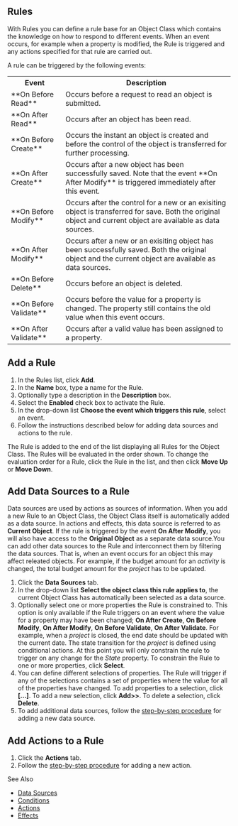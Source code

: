 ## Rules

With Rules you can define a rule base for an Object Class which contains the knowledge on how to respond to different events. When an event occurs, for example when a property is modified, the Rule is triggered and any actions specified for that rule are carried out.

A rule can be triggered by the following events:

<table style="WIDTH: 100%">

<tbody>

<tr>

<th>Event</th>

<th>Description</th>

</tr>

<tr>

<td>**On Before Read**</td>

<td>Occurs before a request to read an object is submitted.</td>

</tr>

<tr>

<td>**On After Read**</td>

<td>Occurs after an object has been read.</td>

</tr>

<tr>

<td>**On Before Create**</td>

<td>Occurs the instant an object is created and before the control of the object is transferred for further processing.</td>

</tr>

<tr>

<td>**On After Create**</td>

<td>Occurs after a new object has been successfully saved. Note that the event **On After Modify** is triggered immediately after this event.</td>

</tr>

<tr>

<td>**On Before Modify**</td>

<td>Occurs after the control for a new or an exisiting object is transferred for save. Both the original object and current object are available as data sources.</td>

</tr>

<tr>

<td>**On After Modify**</td>

<td>Occurs after a new or an exisiting object has been successfully saved. Both the original object and the current object are available as data sources.</td>

</tr>

<tr>

<td>**On Before Delete**</td>

<td>Occurs before an object is deleted.</td>

</tr>

<tr>

<td>**On Before Validate**</td>

<td>Occurs before the value for a property is changed. The property still contains the old value when this event occurs.</td>

</tr>

<tr>

<td>**On After Validate**</td>

<td>Occurs after a valid value has been assigned to a property.</td>

</tr>

</tbody>

</table>


## Add a Rule

1.  In the Rules list, click **Add**.
2.  In the **Name** box, type a name for the Rule.
3.  Optionally type a description in the **Description** box.
4.  Select the **Enabled** check box to activate the Rule.
5.  In the drop-down list **Choose the event which triggers this rule**, select an event.
6.  Follow the instructions described below for adding data sources and actions to the rule.

The Rule is added to the end of the list displaying all Rules for the Object Class. The Rules will be evaluated in the order shown. To change the evaluation order for a Rule, click the Rule in the list, and then click **Move Up** or **Move Down**.



## Add Data Sources to a Rule

Data sources are used by actions as sources of information. When you add a new Rule to an Object Class, the Object Class itself is automatically added as a data source. In actions and effects, this data source is referred to as **Current Object**. If the rule is triggered by the event **On After Modify**, you will also have access to the **Original Object** as a separate data source.You can add other data sources to the Rule and interconnect them by filtering the data sources. That is, when an event occurs for an object this may affect releated objects. For example, if the budget amount for an _activity_ is changed, the total budget amount for the _project_ has to be updated.

1.  Click the **Data Sources** tab.
2.  In the drop-down list **Select the object class this rule applies to**, the current Object Class has automatically been selected as a data source.
3.  Optionally select one or more properties the Rule is constrained to. This option is only available if the Rule triggers on an event where the value for a property may have been changed; **On After Create**, **On Before Modify**, **On After Modify**, **On Before Validate**, **On After Validate**. For example, when a _project_ is closed, the end date should be updated with the current date. The state transition for the _project_ is defined using conditional actions. At this point you will only constrain the rule to trigger on any change for the _State_ property. To constrain the Rule to one or more properties, click **Select**.
4.  You can define different selections of properties. The Rule will trigger if any of the selections contains a set of properties where the value for all of the properties have changed. To add properties to a selection, click **[...]**. To add a new selection, click **Add>>**. To delete a selection, click **Delete**.
5.  To add additional data sources, follow the [step-by-step procedure](../../../logic/action-orchestration/data-sources.md "Data Sources") for adding a new data source.



## Add Actions to a Rule

1.  Click the **Actions** tab.
2.  Follow the [step-by-step procedure](../../../logic/action-orchestration/actions.md "Actions") for adding a new action.



See Also

*   [Data Sources](../../../logic/action-orchestration/data-sources.md)
*   [Conditions](../../../common-concepts/conditions.md)
*   [Actions](../../../logic/action-orchestration/actions.md)
*   [Effects](../../../logic/action-orchestration/actions/effects.md)